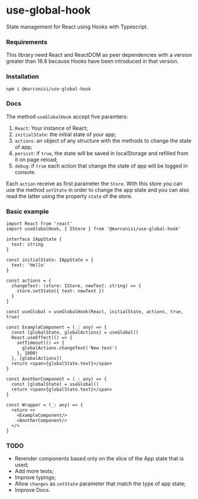 # use-global-hook
State management for React using Hooks with Typescript.

### Requirements
This library need React and ReactDOM as peer dependencies with a version greater than 16.8 because Hooks have been introduced in that version.

### Installation
```
npm i @marconisi/use-global-hook
```

### Docs
The method ```useGlobalHook``` accept five paramters:
1. ```React```: Your instance of React;
2. ```initialState```: the initial state of your app;
3. ```actions```: an object of any structure with the methods to change the state of app;
4. ```persist```: if ```true```, the state will be saved in localStorage and refilled from it on page reload;
5. ```debug```: if ```true``` each action that change the state of app will be logged in console.

Each ```action``` receive as first parameter the ```Store```. With this store you can use the method ```setState``` in order to change the app state and you can also read the latter using the property ```state``` of the store.

### Basic example
```tsx
import React from 'react'
import useGlobalHook, { IStore } from '@marconisi/use-global-hook'

interface IAppState {
  text: string
}

const initialState: IAppState = {
  text: 'Hello'
}

const actions = {
  changeText: (store: IStore, newText: string) => {
    store.setState({ text: newText })
  }
}

const useGlobal = useGlobalHook(React, initialState, actions, true, true)

const ExampleComponent = (_: any) => {
  const [globalState, globalActions] = useGlobal()
  React.useEffect(() => {
    setTimeout(() => {
      globalActions.changeText('New text')
    }, 1000)
  }, [globalActions])
  return <span>{globalState.text}</span>
}

const AnotherComponent = (_: any) => {
  const [globalState] = useGlobal()
  return <span>{globalState.text}</span>
}

const Wrapper = (_: any) => {
  return <>
    <ExampleComponent/>
    <AnotherComponent/>
  </>
}
```

### TODO
- Rerender components based only on the slice of the App state that is used;
- Add more tests;
- Improve typings;
- Allow ```changes``` as ```setState``` parameter that match the type of app state;
- Improve Docs.